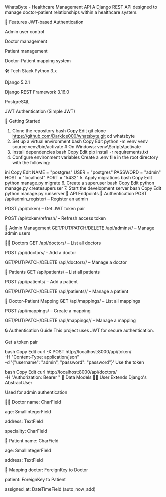 WhatsByte - Healthcare Management API
A Django REST API designed to manage doctor-patient relationships within a healthcare system.

🔧 Features
JWT-based Authentication

Admin user control

Doctor management

Patient management

Doctor–Patient mapping system

🛠️ Tech Stack
Python 3.x

Django 5.2.1

Django REST Framework 3.16.0

PostgreSQL

JWT Authentication (Simple JWT)

🚀 Getting Started
1. Clone the repository
bash
Copy
Edit
git clone https://github.com/DarkIce000/whatsbyte.git
cd whatsbyte
2. Set up a virtual environment
bash
Copy
Edit
python -m venv venv
source venv/bin/activate  # On Windows: venv\Scripts\activate
3. Install dependencies
bash
Copy
Edit
pip install -r requirements.txt
4. Configure environment variables
Create a .env file in the root directory with the following:

ini
Copy
Edit
NAME = "postgres"
USER = "postgres"
PASSWORD = "admin"
HOST = "localhost"
PORT = "5432"
5. Apply migrations
bash
Copy
Edit
python manage.py migrate
6. Create a superuser
bash
Copy
Edit
python manage.py createsuperuser
7. Start the development server
bash
Copy
Edit
python manage.py runserver
📌 API Endpoints
🔐 Authentication
POST /api/admin_register/ – Register an admin

POST /api/token/ – Get JWT token pair

POST /api/token/refresh/ – Refresh access token

👤 Admin Management
GET/PUT/PATCH/DELETE /api/admins/<id>/ – Manage admin users

🧑‍⚕️ Doctors
GET /api/doctors/ – List all doctors

POST /api/doctors/ – Add a doctor

GET/PUT/PATCH/DELETE /api/doctors/<id>/ – Manage a doctor

🧑 Patients
GET /api/patients/ – List all patients

POST /api/patients/ – Add a patient

GET/PUT/PATCH/DELETE /api/patients/<id>/ – Manage a patient

🔗 Doctor-Patient Mapping
GET /api/mappings/ – List all mappings

POST /api/mappings/ – Create a mapping

GET/PUT/PATCH/DELETE /api/mappings/<id>/ – Manage a mapping

🔒 Authentication Guide
This project uses JWT for secure authentication.

Get a token pair

bash
Copy
Edit
curl -X POST http://localhost:8000/api/token/ \
     -H "Content-Type: application/json" \
     -d '{"username": "admin", "password": "password"}'
Use the token

bash
Copy
Edit
curl http://localhost:8000/api/doctors/ \
     -H "Authorization: Bearer <your-access-token>"
🧬 Data Models
🧑‍💼 User
Extends Django's AbstractUser

Used for admin authentication

🧑‍⚕️ Doctor
name: CharField

age: SmallIntegerField

address: TextField

speciality: CharField

🧑 Patient
name: CharField

age: SmallIntegerField

address: TextField

🔗 Mapping
doctor: ForeignKey to Doctor

patient: ForeignKey to Patient

assigned_at: DateTimeField (auto_now_add)
